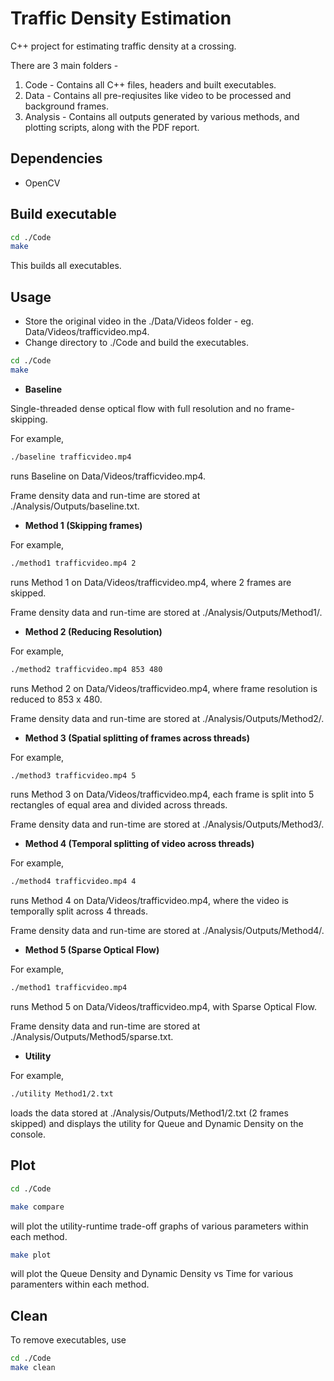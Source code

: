 # Traffic Density Estimation
C++ project for estimating traffic density at a crossing.

There are 3 main folders - 
1. Code - Contains all C++ files, headers and built executables.
2. Data - Contains all pre-reqiusites like video to be processed and background frames.
3. Analysis - Contains all outputs generated by various methods, and plotting scripts, along with the PDF report.

## Dependencies
* OpenCV

## Build executable
```bash
cd ./Code
make
```
This builds all executables.

## Usage
* Store the original video in the ./Data/Videos folder - eg. Data/Videos/trafficvideo.mp4.
* Change directory to ./Code and build the executables.
```bash
cd ./Code
make
```
* **Baseline**

Single-threaded dense optical flow with full resolution and no frame-skipping. 

For example, 
```bash
./baseline trafficvideo.mp4
```
runs Baseline on Data/Videos/trafficvideo.mp4. 

Frame density data and run-time are stored at ./Analysis/Outputs/baseline.txt.

* **Method 1 (Skipping frames)**

For example,
```bash
./method1 trafficvideo.mp4 2
```
runs Method 1 on Data/Videos/trafficvideo.mp4, where 2 frames are skipped. 

Frame density data and run-time are stored at ./Analysis/Outputs/Method1/.

* **Method 2 (Reducing Resolution)**

For example,
```bash
./method2 trafficvideo.mp4 853 480
```
runs Method 2 on Data/Videos/trafficvideo.mp4, where frame resolution is reduced to 853 x 480. 

Frame density data and run-time are stored at ./Analysis/Outputs/Method2/.

* **Method 3 (Spatial splitting of frames across threads)**

For example,
```bash
./method3 trafficvideo.mp4 5
```
runs Method 3 on Data/Videos/trafficvideo.mp4, each frame is split into 5 rectangles of equal area and divided across threads. 

Frame density data and run-time are stored at ./Analysis/Outputs/Method3/.

* **Method 4 (Temporal splitting of video across threads)**

For example,
```bash
./method4 trafficvideo.mp4 4
```
runs Method 4 on Data/Videos/trafficvideo.mp4, where the video is temporally split across 4 threads. 

Frame density data and run-time are stored at ./Analysis/Outputs/Method4/.

* **Method 5 (Sparse Optical Flow)**

For example,
```bash
./method1 trafficvideo.mp4
```
runs Method 5 on Data/Videos/trafficvideo.mp4, with Sparse Optical Flow. 

Frame density data and run-time are stored at ./Analysis/Outputs/Method5/sparse.txt.

* **Utility**

For example,
```bash
./utility Method1/2.txt
```
loads the data stored at ./Analysis/Outputs/Method1/2.txt (2 frames skipped) and displays the utility for Queue and Dynamic Density on the console.
## Plot
```bash
cd ./Code
```
```bash
make compare
```
will plot the utility-runtime trade-off graphs of various parameters within each method.
```bash
make plot
```
will plot the Queue Density and Dynamic Density vs Time for various paramenters within each method.

## Clean
To remove executables, use
```bash
cd ./Code
make clean
```